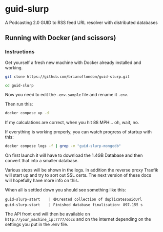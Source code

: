 # guid-slurp
A Podcasting 2.0 GUID to RSS feed URL resolver with distributed databases


## Running with Docker (and scissors)

### Instructions

Get yourself a fresh new machine with Docker already installed and working.

```bash
git clone https://github.com/brianoflondon/guid-slurp.git
```

```bash
cd guid-slurp
````

Now you need to edit the `.env.sample` file and rename it `.env`.

Then run this:

```bash
docker compose up -d
```

If my calculations are correct, when you hit 88 MPH... oh, wait, no.

If everything is working properly, you can watch progress of startup with this:

```bash
docker compose logs -f | grep -v "guid-slurp-mongodb"
```

On first launch it will have to download the 1.4GB Database and then convert that into a smaller database.

Various steps will be shown in the logs. In addition the reverse proxy Traefik will start up and try to sort out SSL certs. The next version of these docs will hopefully have more info on this.

When all is settled down you should see something like this:

```log
guid-slurp-start    | 🟢Created collection of duplicatesGuidUrl
guid-slurp-start    | Finished database finalisation: 897.155 s
```

The API front end will then be available on `http://your_machine_ip:7777/docs` and on the internet depending on the settings you put in the .env file.
